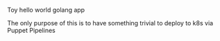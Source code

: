 Toy hello world golang app

The only purpose of this is to have something trivial to deploy to k8s via Puppet
Pipelines
